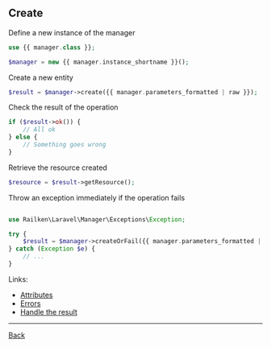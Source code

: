 ## Create

Define a new instance of the manager

```php
use {{ manager.class }};

$manager = new {{ manager.instance_shortname }}();
```

Create a new entity

```php
$result = $manager->create({{ manager.parameters_formatted | raw }});
```

Check the result of the operation

```php
if ($result->ok()) {
	// All ok
} else {
	// Something goes wrong
}
```

Retrieve the resource created

```php
$resource = $result->getResource();
```

Throw an exception immediately if the operation fails

```php

use Railken\Laravel\Manager\Exceptions\Exception;

try {
	$result = $manager->createOrFail({{ manager.parameters_formatted | raw }});
} catch (Exception $e) {
	// ...
}
```


Links:
* [Attributes](attributes.md)
* [Errors](errors.md)
* [Handle the result](result.md)

---
[Back](index.md)